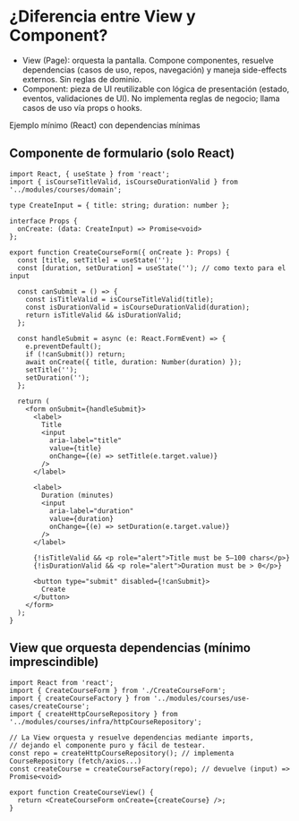 # ¿Diferencia entre View y Component?

- View (Page): orquesta la pantalla. Compone componentes, resuelve dependencias (casos de uso, repos, navegación) y maneja side-effects externos. Sin reglas de dominio.
- Component: pieza de UI reutilizable con lógica de presentación (estado, eventos, validaciones de UI). No implementa reglas de negocio; llama casos de uso vía props o hooks.

Ejemplo mínimo (React) con dependencias mínimas

## Componente de formulario (solo React)

```tsx
import React, { useState } from 'react';
import { isCourseTitleValid, isCourseDurationValid } from '../modules/courses/domain';

type CreateInput = { title: string; duration: number };

interface Props {
  onCreate: (data: CreateInput) => Promise<void>
};

export function CreateCourseForm({ onCreate }: Props) {
  const [title, setTitle] = useState('');
  const [duration, setDuration] = useState(''); // como texto para el input

  const canSubmit = () => {
    const isTitleValid = isCourseTitleValid(title);
    const isDurationValid = isCourseDurationValid(duration);
    return isTitleValid && isDurationValid;
  };

  const handleSubmit = async (e: React.FormEvent) => {
    e.preventDefault();
    if (!canSubmit()) return;
    await onCreate({ title, duration: Number(duration) });
    setTitle('');
    setDuration('');
  };

  return (
    <form onSubmit={handleSubmit}>
      <label>
        Title
        <input
          aria-label="title"
          value={title}
          onChange={(e) => setTitle(e.target.value)}
        />
      </label>

      <label>
        Duration (minutes)
        <input
          aria-label="duration"
          value={duration}
          onChange={(e) => setDuration(e.target.value)}
        />
      </label>

      {!isTitleValid && <p role="alert">Title must be 5–100 chars</p>}
      {!isDurationValid && <p role="alert">Duration must be > 0</p>}

      <button type="submit" disabled={!canSubmit}>
        Create
      </button>
    </form>
  );
}
```

## View que orquesta dependencias (mínimo imprescindible)

```tsx
import React from 'react';
import { CreateCourseForm } from './CreateCourseForm';
import { createCourseFactory } from '../modules/courses/use-cases/createCourse';
import { createHttpCourseRepository } from '../modules/courses/infra/httpCourseRepository';

// La View orquesta y resuelve dependencias mediante imports,
// dejando el componente puro y fácil de testear.
const repo = createHttpCourseRepository(); // implementa CourseRepository (fetch/axios...)
const createCourse = createCourseFactory(repo); // devuelve (input) => Promise<void>

export function CreateCourseView() {
  return <CreateCourseForm onCreate={createCourse} />;
}
```
